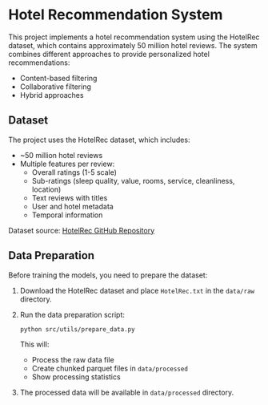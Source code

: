 # Hotel Recommendation System

This project implements a hotel recommendation system using the HotelRec dataset, which contains approximately 50 million hotel reviews. The system combines different approaches to provide personalized hotel recommendations:
- Content-based filtering
- Collaborative filtering
- Hybrid approaches

## Dataset

The project uses the HotelRec dataset, which includes:
- ~50 million hotel reviews
- Multiple features per review:
  - Overall ratings (1-5 scale)
  - Sub-ratings (sleep quality, value, rooms, service, cleanliness, location)
  - Text reviews with titles
  - User and hotel metadata
  - Temporal information

Dataset source: [HotelRec GitHub Repository](https://github.com/Diego999/HotelRec)

## Data Preparation

Before training the models, you need to prepare the dataset:

1. Download the HotelRec dataset and place `HotelRec.txt` in the `data/raw` directory.

2. Run the data preparation script:
   ```bash
   python src/utils/prepare_data.py
   ```

   This will:
   - Process the raw data file
   - Create chunked parquet files in `data/processed`
   - Show processing statistics

3. The processed data will be available in `data/processed` directory.

